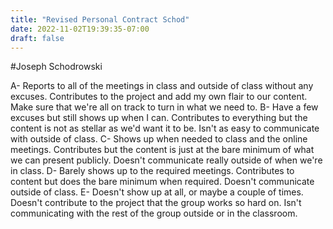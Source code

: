 ```yaml
---
title: "Revised Personal Contract Schod"
date: 2022-11-02T19:39:35-07:00
draft: false
---
```


#Joseph Schodrowski 


A- Reports to all of the meetings in class and outside of class without any excuses. Contributes to the project and add my own flair to our content. Make sure that we're all on track to turn in what we need to. 
B- Have a few excuses but still shows up when I can. Contributes to everything but the content is not as stellar as we'd want it to be. Isn't as easy to communicate with outside of class. 
C- Shows up when needed to class and the online meetings. Contributes but the content is just at the bare minimum of what we can present publicly. Doesn't communicate really outside of when we're in class. 
D- Barely shows up to the required meetings. Contributes to content but does the bare minimum when required. Doesn't communicate outside of class. 
E- Doesn't show up at all, or maybe a couple of times. Doesn't contribute to the project that the group works so hard on. Isn't communicating with the rest of the group outside or in the classroom. 